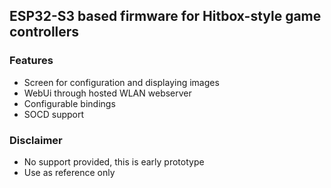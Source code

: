 ## ESP32-S3 based firmware for Hitbox-style game controllers
### Features
- Screen for configuration and displaying images
- WebUi through hosted WLAN webserver
- Configurable bindings
- SOCD support
### Disclaimer
- No support provided, this is early prototype
- Use as reference only
